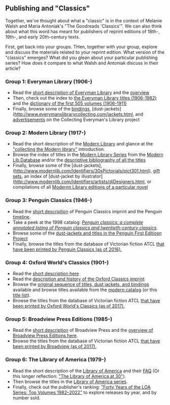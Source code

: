 ## Publishing and "Classics"

Together, we've thought about what a "classic" is in the context of Melanie Walsh and Maria Antoniak's "The Goodreads 'Classics'". We can also think about what this word has meant for publishers of reprint editions of  18th-, 19th-, and early 20th-century texts.

First, get back into your groups. THen, together with your group, explore and discuss the materials related to your reprint edition. What version of the "classics" emerges? What did you glean about your particular publishing series? How does it compare to what Walsh and Antoniak discuss in their article?

### Group 1: Everyman Library (1906-)

+ Read the [short description of Everyman Library](http://www.everymanslibrarycollecting.com/site_index.html) and the [overview](https://knopfdoubleday.com/imprint/everymans-library/)
+ Then, check out the index to [the Everyman Library titles (1906-1982)](http://www.scribblemonger.com/elcollect/) and the [dictionary of the first 505 volumes (1906-1911)](https://archive.org/details/dictionarycatalo00cooprich/page/n9/mode/2up)
+ Finally, browse some of the [bindings](http://www.everymanslibrarycollecting.com/flatback.html), [dust-jackets](http://www.everymanslibrarycollecting.com/jackets.html, and [advertisements](http://www.everymanslibrarycollecting.com/adverts.html) on the Collecting Everyman's Library project


### Group 2: Modern Library (1917-)

+ Read the short description of the [Modern Library](https://modernlib.com/FAQpages/generalFAQ/faqMlBasics.html) and glance at the  ["collecting the Modern library"](http://www.modernlib.com/General/gettingStarted.html) introduction.
+ Browse the index of titles in the [Modern Library Series](http://www.modernlib.com/MLFinder.pl?Select=2&TNum=*) from the [Modern Lib Database](http://www.modernlib.com/Identifiers/djAuthors.html) and/or the [descriptive bibliography of all the titles](https://rarebook.cdn.bibliopolis.com/images/upload/ml-text.pdf?auto=webp)
+ Finally, browse some of the [dust-jackets], (http://www.modernlib.com/Identifiers/30sPictorials/pict301.html), [gift sets](http://www.modernlib.com/Rarities/giftSets.html),  an index of [dust-jacket by illustrator](http://www.modernlib.com/Identifiers/artists/djDesigners.html, or compilations of all [Modernn Library editions of a particular novel](http://www.modernlib.com/Identifiers/titleIndexCats.html#Anchor-Novels-6296)

### Group 3: Penguin Classics (1946-)

+ Read the [short description](https://www.penguin.com/penguin-classics-overview/) of Penguin Classics imprint and the Penguin [timeline](https://www.penguin.com/our-story-timeline/). 
+ Take a peek at the 1998 catalog: [*Penguin classics: a complete annotated listing of Penguin classics and twentieth-century classics*](https://archive.org/details/penguinclassicsl00peng/page/n3/mode/2up).
+ Browse some of the [dust-jackets and titles in the Penguin First Editiosn Project](http://www.penguinfirsteditions.com/index.php?cat=mainL001-099)
+ Finally, browse the titles from the database of Victorian fiction ATCL [that have been printed by Penguin Classics (as of 2016).](https://www.victorianresearch.org/atcl/show_genre.php?gid=77)

### Group 4: Oxford World's Classics (1901-)
+ Read the [short description here](https://seriesofseries.com/worlds-classics/)
+ Read the [description and history of the Oxford Classics imprint](https://academic.oup.com/book/8235/chapter/153838051#301849038)
+ Browse  the [original sequence of titles, dust jackets, and bindings](https://seriesofseries.com/worlds-classics/) available and browse titles available from the [modern catalog](https://global.oup.com/ukhe/disciplines/literature/oxford-worlds-classics/?cc=us&lang=en&) (or this [title list](https://oxfordworldsclassics.com/page/1175)).
+ Browse the titles from the database of Victorian fiction ATCL [that have been printed by Oxford World's Classics (as of 2017).](https://www.victorianresearch.org/atcl/show_genre.php?gid=79)

### Group 5: Broadview Press Editions (1985-)

+ Read the [short description](https://broadviewpress.com/contact-us/about-us/) of Broadview Press and the [overview of Broadview Press Editions here](https://broadviewpress.com/beb/).
+ Browse the titles from the database of Victorian fiction ATCL [that have been printed by Broadview (as of 2017).](https://www.victorianresearch.org/atcl/show_genre.php?gid=78)

### Group 6: The Library of America (1979-)

+ Read the short description of the [Library of America](https://www.loa.org/about/) and their [FAQ](https://www.loa.org/about/loa-faq) (Or this longer reflection: ["The Library of America at 30"](https://muse.jhu.edu/article/490605)).
+ Then browse the titles in the [Library of America series](https://www.loa.org/books/loa_collection/).
+ Finally, check out the publisher's ranking: ["Forty Years of the LOA Series: Top Volumes 1982–2022"](https://www.loa.org/news-and-views/2045-forty-years-of-the-loa-series-top-volumes-1982-2022/) to explore releases by year, and by number sold.


